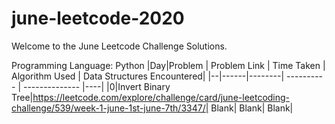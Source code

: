 # june-leetcode-2020

Welcome to the June Leetcode Challenge Solutions.

Programming Language: Python
|Day|Problem | Problem Link | Time Taken | Algorithm Used | Data Structures Encountered|
|--|------|--------| ---------- | -------------- |----|
|0|Invert Binary Tree|https://leetcode.com/explore/challenge/card/june-leetcoding-challenge/539/week-1-june-1st-june-7th/3347/| Blank| Blank| Blank|

